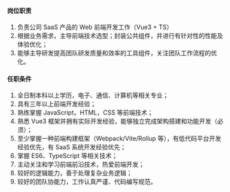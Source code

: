 #### 岗位职责

1. 负责公司 SaaS 产品的 Web 前端开发工作（Vue3 + TS）
2. 根据业务需求，主导前端技术选型；封装公共组件，并进行有针对性的性能及体验优化；
3. 能够主导研发提高团队研发质量和效率的工具组件，关注团队工作流程的优化。

#### 任职条件

1. 全日制本科以上学历，电子、通信、计算机等相关专业；
2. 具有三年以上前端开发经验；
3. 熟练掌握 JavaScript，HTML，CSS 等前端技术；
4. 熟悉 Vue3 框架并拥有实际开发经验，能够独立完成架构搭建和功能开发（必须）；
5. 至少掌握一种前端构建框架（Webpack/Vite/Rollup 等），有低代码平台开发经验优先，有 SaaS 系统开发经验优先；
6. 掌握 ES6、TypeScript 等相关技术；
7. 主动关注和学习前端前沿技术，热爱前端开发；
8. 较好的逻辑能力，善于处理复杂业务逻辑；
9. 较好的团队协能力，工作认真严谨、代码编写规范。
